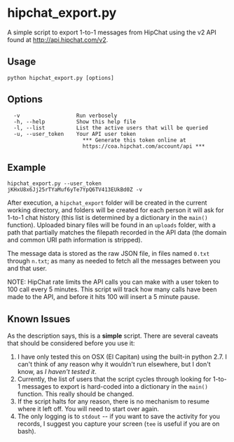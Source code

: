 hipchat_export.py
=================

A simple script to export 1-to-1 messages from HipChat using the v2 API
found at http://api.hipchat.com/v2.

Usage 
------

```python hipchat_export.py [options]```

Options
------
```
  -v                  Run verbosely
  -h, --help          Show this help file
  -l, --list          List the active users that will be queried
  -u, --user_token    Your API user token
                        *** Generate this token online at
                        https://coa.hipchat.com/account/api ***
```

Example
------
```hipchat_export.py --user_token jKHxU8x6Jj25rTYaMuf6yTe7YpQ6TV413EUkBd0Z -v```

After execution, a `hipchat_export` folder will be created in the current
working directory, and folders will be created for each person it will ask
for 1-to-1 chat history (this list is determined by a dictionary in the `main()`
function). Uploaded binary files will be found in an `uploads` folder, with a
path that partially matches the filepath recorded in the API data (the domain
and common URI path information is stripped).

The message data is stored as the raw JSON file, in files named `0.txt` through
`n.txt`; as many as needed to fetch all the messages between you and that user.

NOTE: HipChat rate limits the API calls you can make with a user token to 100
call every 5 minutes. This script will track how many calls have been made to
the API, and before it hits 100 will insert a 5 minute pause.


Known Issues
--------

As the description says, this is a **simple** script. There are several caveats that
should be considered before you use it:

1. I have only tested this on OSX (El Capitan) using the built-in python 2.7. I can't think of any reason why it wouldn't run elsewhere, but I don't know, as _I haven't tested it_. 
2. Currently, the list of users that the script cycles through looking for 1-to-1 messages to export is hard-coded into a dictionary in the `main()` function. This really should be changed.
3. If the script halts for any reason, there is no mechanism to resume where it left off. You will need to start over again.
4. The only logging is to `stdout` -- if you want to save the activity for you records, I suggest you capture your screen (`tee` is useful if you are on bash).
